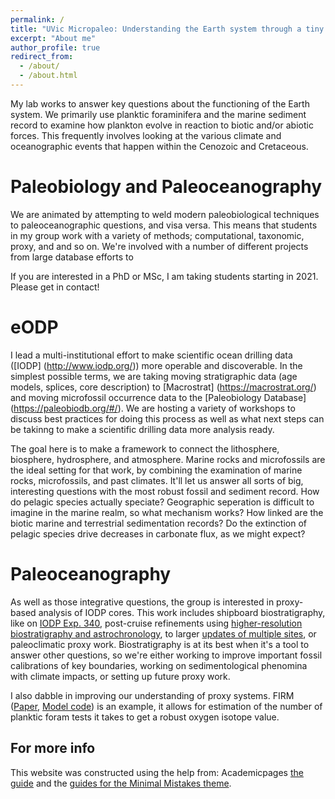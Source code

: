```yaml
---
permalink: /
title: "UVic Micropaleo: Understanding the Earth system through a tiny lens"
excerpt: "About me"
author_profile: true
redirect_from: 
  - /about/
  - /about.html
---
```


My lab works to answer key questions about the functioning of the Earth system. We primarily use planktic foraminifera and the marine sediment record to examine how plankton evolve in reaction to biotic and/or abiotic forces. This frequently involves looking at the various climate and oceanographic events that happen within the Cenozoic and Cretaceous.

Paleobiology and Paleoceanography
======
We are animated by attempting to weld modern paleobiological techniques to paleoceanographic questions, and visa versa. This means that students in my group work with a variety of methods; computational, taxonomic, proxy, and and so on. We're involved with a number of different projects from large database efforts to 

If you are interested in a PhD or MSc, I am taking students starting in 2021. Please get in contact!

eODP
======
I lead a multi-institutional effort to make scientific ocean drilling data ([IODP] (http://www.iodp.org/)) more operable and discoverable. In the simplest possible terms, we are taking moving stratigraphic data (age models, splices, core description) to [Macrostrat] (https://macrostrat.org/) and moving microfossil occurrence data to the [Paleobiology Database] (https://paleobiodb.org/#/). We are hosting a variety of workshops to discuss best practices for doing this process as well as what next steps can be takinng to make a scientific drilling data more analysis ready. 

The goal here is to make a framework to connect the lithosphere, biosphere, hydrosphere, and atmosphere. Marine rocks and microfossils are the ideal setting for that work, by combining the examination of marine rocks, microfossils, and past climates. It'll let us answer all sorts of big, interesting questions with the most robust fossil and sediment record. How do pelagic species actually speciate? Geographic seperation is difficult to imagine in the marine realm, so what mechanism works? How linked are the biotic marine and terrestrial sedimentation records? Do the extinction of pelagic species drive decreases in carbonate flux, as we might expect? 

Paleoceanography
======
As well as those integrative questions, the group is interested in proxy-based analysis of IODP cores. This work includes shipboard biostratigraphy, like on [IODP Exp. 340](http://publications.iodp.org/proceedings/340/340toc.htm), post-cruise refinements using [higher-resolution biostratigraphy and astrochronology](http://www.micropress.org/microaccess/stratigraphy/issue-328/article-1993), to larger [updates of multiple sites](https://pubs.geoscienceworld.org/cushmanfoundation/jfr/article-abstract/49/4/357/574532/Precision-in-Biostratigraphy-Evidence-For-a?redirectedFrom=fulltext), or paleoclimatic proxy work. Biostratigraphy is at its best when it's a tool to answer other questions, so we're either working to improve important fossil calibrations of key boundaries, working on sedimentological phenomina with climate impacts, or setting up future proxy work. 

I also dabble in improving our understanding of proxy systems. FIRM ([Paper](https://agupubs.onlinelibrary.wiley.com/doi/10.1002/2016PA003035), [Model code](https://github.com/Fraass/FIRM)) is an example, it allows for estimation of the number of planktic foram tests it takes to get a robust oxygen isotope value. 


For more info
------
This website was constructed using the help from: Academicpages [the guide](https://academicpages.github.io/markdown/) and the [guides for the Minimal Mistakes theme](https://mmistakes.github.io/minimal-mistakes/docs/configuration/).
